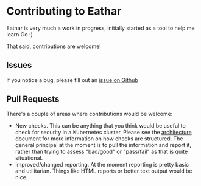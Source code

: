 # Contributing to Eathar

Eathar is very much a work in progress, initially started as a tool to help me learn Go :)

That said, contributions are welcome!

## Issues

If you notice a bug, please fill out an [issue on Github](https://github.com/raesene/eathar/issues)

## Pull Requests

There's a couple of areas where contributions would be welcome:

- New checks. This can be anything that you think would be useful to check for security in a Kubernetes cluster. Please see the [architecture](/docs/architecture.md) document for more information on how checks are structured. The general principal at the moment is to pull the information and report it, rather than trying to assess "bad/good" or "pass/fail" as that is quite situational.
- Improved/changed reporting. At the moment reporting is pretty basic and utilitarian. Things like HTML reports or better text output would be nice.